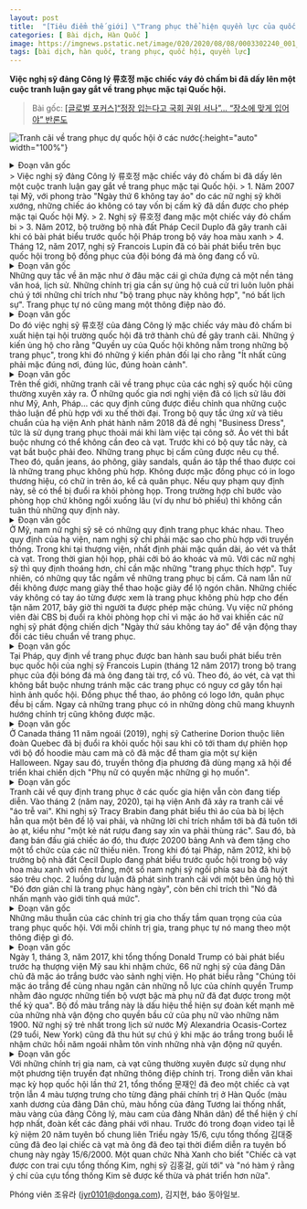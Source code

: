 ```yaml
---
layout: post
title:  "[Tiêu điểm thế giới] \"Trang phục thể hiện quyền lực của quốc hội\", \"Phải mặc đúng nơi đúng lúc\" ... Những ý kiến trái chiều"
categories: [ Bài dịch, Hàn Quốc ]
image: https://imgnews.pstatic.net/image/020/2020/08/08/0003302240_001_20200808050204298.jpg?type=w430
tags: [bài dịch, hàn quốc, trang phục, quốc hội, quyền lực]
---
```

**Việc nghị sỹ đảng Công lý 류호정 mặc chiếc váy đỏ chấm bi đã dấy lên một cuộc tranh luận gay gắt về trang phục mặc tại Quốc hội.**

> Bài gốc: [[글로벌 포커스]“정장 입는다고 국회 권위 서나”… “장소에 맞게 입어야” 반론도](https://n.news.naver.com/article/020/0003302240)

![Tranh cãi về trang phục dự quốc hội ở các nước](https://imgnews.pstatic.net/image/020/2020/08/08/0003302240_001_20200808050204298.jpg?type=w430){:height="auto" width="100%"}
<details>
  <summary>Đoạn văn gốc</summary>
  <p>정의당 류호정 의원의 빨간 도트 무늬 원피스를 계기로 국회 복장규정을 둘러싼 논쟁이 거세다.</p>
  <p>① 미국에서는 2017년 여성 의원들이 주도한 ‘민소매 금요일’ 운동을 계기로 금기시되던 민소매가 허용되기 시작했다. </p>
  <p>② 빨간 도트 무늬 원피스를 입고 등원한 류호정 의원. </p>
  <p>③ 2012년 푸른색 꽃무늬 원피스를 입고 의회 연설을 했다가 논란에 휩싸인 세실 뒤플로 프랑스 주택부 장관. </p>
  <p>④ 2017년 12월 자신이 응원하는 축구팀 유니폼을 입고 의회 연단에서 연설한 프랑수아 루핀 의원. 미 비영리단체 보트런리드 트위터·뉴시스·프랑스 공영방송 프랑세인포 유튜브·프랑스 LCP방송 트위터</p>
</details>
> Việc nghị sỹ đảng Công lý 류호정 mặc chiếc váy đỏ chấm bi đã dấy lên một cuộc tranh luận gay gắt về trang phục mặc tại Quốc hội.
> 1. Năm 2007 tại Mỹ, với phong trào "Ngày thứ 6 không tay áo" do các nữ nghị sỹ khởi xướng, những chiếc áo không có tay vốn bị cấm kỹ đã dần được cho phép mặc tại Quốc hội Mỹ.
> 2. Nghị sỹ 류호정 đang mặc một chiếc váy đỏ chấm bi
> 3. Năm 2012, bộ trưởng bộ nhà đất Pháp Cecil Duplo đã gây tranh cãi khi có bài phát biểu trước quốc hội Pháp trong bộ váy hoa màu xanh
> 4. Tháng 12, năm 2017, nghị sỹ Francois Lupin đã có bài phát biểu trên bục quốc hội trong bộ đồng phục của đội bóng đá mà ông đang cổ vũ.

<details>
  <summary>Đoạn văn gốc</summary>
  <p>어떤 장소에서 어떤 옷을 입어야 할지를 정한 ‘드레스 코드’에는 문화적·역사적 배경이 담겨 있다. 자칫하면 ‘부적절한 의상’ ‘무례하다’는 지적을 받게 되고, 유권자의 지지를 필요로 하는 정치인들로서는 항상 신경을 써야 한다. 복장 자체가 메시지가 되기도 한다.</p>
</details>
Những quy tắc về ăn mặc như ở đâu mặc cái gì chứa đựng cả một nền tảng văn hoá, lịch sử. Những chính trị gia cần sự ủng hộ cuả cử tri luôn luôn phải chú ý tới những chỉ trích như "bộ trang phục này không hợp", "nó bất lịch sự". Trang phục tự nó cũng mang một thông điệp nào đó.

<details>
  <summary>Đoạn văn gốc</summary>
  <p>그래서 정의당 류호정 의원(28)이 빨간 도트 무늬의 원피스를 입고 국회 본회의장에 등장한 일은 논쟁의 대상이 된다. “국회의 권위는 복장에서 나오지 않는다”며 지지하는 의견과 “최소한 TPO(시간·장소·상황)’는 지켜야 한다”는 반대 의견이 맞서고 있다. </p>
</details>
Do đó việc nghị sỹ 류호정 của đảng Công lý mặc chiếc váy màu đỏ chấm bi xuất hiện tại hội trường quốc hội đã trở thành chủ đề gây tranh cãi. Những ý kiến ủng hộ cho rằng "Quyền uy của Quốc hội không nằm trong những bộ trang phục", trong khi đó những ý kiến phản đối lại cho rằng "Ít nhất cũng phải mặc đúng nơi, đúng lúc, đúng hoàn cảnh". 

<details>
  <summary>Đoạn văn gốc</summary>
  <p>해외에서도 국회의원 복장 논란은 종종 벌어져 왔다. 의회주의 역사가 긴 영국 미국 프랑스 등에서는 토론을 거쳐 시대의 흐름을 반영해 규정이 정비돼 왔다. </p>
  <p>영국은 2018년 발간한 ‘하원 행동 및 예절규범’에서 ‘비즈니스 드레스’, 즉 회사에서 일하기 편한 복장을 권고하고 있다. 재킷은 필수지만 넥타이는 선택이다. 하지만 2017년 전까지는 넥타이가 필수였다. </p>
  <p>금지하는 복장은 보다 구체적이다. 청바지, 티셔츠, 샌들, 트레이닝복은 적절치 않은 복장에 포함됐다. 브랜드 로고나 문구가 들어간 옷과 군복을 포함한 제복도 입어선 안 된다. 복장 규정을 어기면 회의실에서 퇴장당할 수 있다. 투표만 하는 등 회의실에 들어가되 자리에 앉지 않는 경우에는 복장 규정을 지키지 않아도 된다. </p>
</details>
Trên thế giới, những tranh cãi về trang phục của các nghị sỹ quốc hội cũng thường xuyên xảy ra. Ở những quốc gia nơi nghị viện đã có lịch sử lâu đời như Mỹ, Anh, Pháp... các quy định cũng được điều chỉnh qua những cuộc thảo luận để phù hợp với xu thế thời đại.
Trong bộ quy tắc ứng xử và tiêu chuẩn của hạ viện Anh phát hành năm 2018 đã đề nghị "Business Dress", tức là sử dụng trang phục thoải mái khi làm việc tại công sở. Áo vét thì bắt buộc nhưng có thể không cần đeo cà vạt. Trước khi có bộ quy tắc này, cà vạt bắt buộc phải đeo.
Những trang phục bị cấm cũng được nêu cụ thể. Theo đó, quần jeans, áo phông, giày sandals, quần áo tập thể thao được coi là những trang phục không phù hợp. Không được mặc đồng phục có in logo thương hiệu, có chữ in trên áo, kể cả quân phục. Nếu quy phạm quy định này, sẽ có thể bị đuổi ra khỏi phòng họp. Trong trường hợp chỉ bước vào phòng họp chứ không ngồi xuống lâu (ví dụ như bỏ phiếu) thì không cần tuân thủ những quy định này.

<details>
  <summary>Đoạn văn gốc</summary>
  <p>미국은 남녀 의원에 대한 복장 규정을 각각 따로 두고 있다. 하원 본회의 규정에 따르면 남성 의원은 ‘전통적으로 적절하다고 판단되는’ 차림을 해야 한다. 상원에서 바지를 입을 때는 반드시 재킷을 착용해야 하고 넥타이도 필수다. 의회가 열리는 동안 코트와 모자는 벗어둬야 한다. 반면 여성 의원은 ‘적절한 복장’이라고만 규정돼 있어 허용되는 범위가 넓다. </p>
  <p>금지 복장은 암묵적 규칙으로 존재한다. 남녀 모두 운동화나 발가락이 보이는 신발은 신지 않는다. 민소매 원피스는 2017년까지 부적절한 복장으로 통했지만 지금은 허용된다. CBS 여기자가 어깨를 드러난 옷을 입었다는 이유로 회의장에서 쫓겨나자 여성 의원들이 ‘민소매 금요일’ 운동을 벌이면서 기준이 바뀌었다.</p>
</details>
Ở Mỹ, nam nữ nghị sỹ sẽ có những quy định trang phục khác nhau. Theo quy định của hạ viện, nam nghị sỹ chỉ phải mặc sao cho phù hợp với truyền thống. Trong khi tại thượng viện, nhất định phải mặc quần dài, áo vét và thắt cà vạt. Trong thời gian hội họp, phải cởi bỏ áo khoác và mũ. Với các nữ nghị sỹ thì quy định thoáng hơn, chỉ cần mặc những "trang phục thích hợp".
Tuy nhiên, có những quy tắc ngầm về những trang phục bị cấm. Cả nam lẫn nữ đềi không được mang giày thể thao hoặc giày để lộ ngón chân. Những chiếc váy không có tay áo từng được xem là trang phục không phù hợp cho đến tận năm 2017, bây giờ thì người ta được phép mặc chúng. Vụ việc nữ phóng viên đài CBS bị đuổi ra khỏi phòng họp chỉ vì mặc áo hở vai khiến các nữ nghị sỹ phát động chiến dịch "Ngày thứ sáu không tay áo" để vận động thay đổi các tiêu chuẩn về trang phục.

<details>
  <summary>Đoạn văn gốc</summary>
  <p>프랑스에서는 2017년 12월 프랑수아 루핀 의원이 자신이 응원하는 축구팀 유니폼을 입고 의회 연단에서 연설한 이후 복장 규정이 생겼다. 이 규정에 따르면 재킷과 넥타이는 착용하지 않아도 되지만 국회 품위를 훼손하는 차림은 지양해야 한다. 스포츠 유니폼, 로고가 크게 들어간 티셔츠, 군복을 포함한 제복 등이 금지됐다. 정치적 의도가 있는 문구가 쓰인 옷도 입을 수 없다.</p>
</details>
Tại Pháp, quy định về trang phục được ban hành sau buổi phát biểu trên bục quốc hội của nghị sỹ Francois Lupin (tháng 12 năm 2017) trong bộ trang phục của đội bóng đá mà ông đang tài trợ, cổ vũ. Theo đó, áo vét, cà vạt thì không bắt buộc nhưng tránh mặc các trang phục có nguy cơ gây tổn hại hình ảnh quốc hội. Đồng phục thể thao, áo phông có logo lớn, quân phục đều bị cấm. Ngay cả những trang phục có in những dòng chũ mang khuynh hướng chính trị cũng không được mặc.

<details>
  <summary>Đoạn văn gốc</summary>
  <p>캐나다에선 지난해 11월 퀘벡 연대 소속 캐서린 도리온 의원이 핼러윈 행사 때 입었던 주황색 후드티 차림으로 등원했다가 쫓기듯 의회를 떠났다. 이후 캐나다 소셜미디어네트워크(SNS)상에서는 “여성은 원하는 옷을 입을 권리가 있다”는 캠페인이 전개됐다고 현지 언론은 전했다.</p>
</details>
Ở Canada tháng 11 năm ngoái (2019), nghị sỹ Catherine Dorion thuộc liên đoàn Quebec đã bị đuổi ra khỏi quốc hội sau khi cô tới tham dự phiên họp với bộ đồ hoodie màu cam mà cô đã mặc để tham gia một sự kiện Halloween. Ngay sau đó, truyền thông địa phương đã dùng mạng xã hội để triển khai chiến dịch "Phụ nữ có quyền mặc những gì họ muốn".

<details>
  <summary>Đoạn văn gốc</summary>
  <p>프각국의 복장 규정에 대한 논란은 지금도 이어지고 있다. 2월 영국 하원에서는 ‘오프 숄더 원피스’ 논쟁이 벌어졌다. 트레이시 브라빈 의원이 발언하는 도중 원피스가 한쪽으로 기울면서 오른쪽 어깨가 훤히 드러나자 “술에 취해 바퀴 달린 쓰레기통에 부딪힌 주정뱅이” 등의 비판이 쏟아졌다. 브라빈 의원은 문제의 원피스를 경매에 부쳤고, 수익금 2만200파운드 전액은 여성 청소년을 위한 단체에 기부했다.</p>
  <p>프랑스에서는 2012년 세실 뒤플로 주택부 장관이 흰색 바탕의 푸른색 꽃무늬 원피스를 입고 국회 연설을 하자 일부 남성 의원들은 뒤플로 장관을 향해 휘파람을 불면서 희롱했다. 그의 옷차림을 두고 “단순히 일상에서 입는 옷이었을 뿐”이라는 옹호와 “성별을 지나치게 강조한 복장”이라는 비판이 팽팽히 맞섰다.</p>
</details>
Tranh cãi về quy định trang phục ở các quốc gia hiện vẫn còn đang tiếp diễn. Vào tháng 2 (năm nay, 2020), tại hạ viện Anh đã xảy ra tranh cãi về "áo trễ vai". Khi nghị sỹ Tracy Brabin đang phát biểu thì áo của bà bị lệch hẳn qua một bên để lộ vai phải, và những lời chỉ trích nhắm tới bà đã tuôn tới ào ạt, kiểu như "một kẻ nát rượu đang say xỉn va phải thùng rác". Sau đó, bà đang bán đấu giá chiếc áo đó, thu được 20200 bảng Anh và đem tặng cho một tổ chức của các nữ thiếu niên.
Trong khi đó tại Pháp, năm 2012, khi bộ trưởng bộ nhà đất Cecil Duplo đang phát biểu trước quốc hội trong bộ váy hoa màu xanh với nền trắng, một số nam nghị sỹ ngồi phía sau bà đã huýt sáo trêu chọc. 2 luồng dư luận đã phát sinh tranh cãi với một bên ủng hộ thì "Đó đơn giản chỉ là trang phục hàng ngày", còn bên chỉ trích thì "Nó đã nhấn mạnh vào giới tính quá mức".

<details>
  <summary>Đoạn văn gốc</summary>
  <p>국회 복장에 대한 갑론을박은 정치인의 복장이 지닌 중요성을 보여준다. 정치인에게 복장은 그 자체로 메시지다.</p>
</details>
Những mâu thuẫn của các chính trị gia cho thấy tầm quan trọng của của trang phục quốc hội. Với mỗi chính trị gia, trang phục tự nó mang theo một thông điệp gì đó.

<details>
  <summary>Đoạn văn gốc</summary>
  <p>2017년 3월 1일(현지 시간) 도널드 트럼프 미국 대통령이 취임 후 첫 의회연설을 할 때 민주당 소속 여성 의원 66명이 흰옷을 맞춰 입고 본회의장에 들어섰다. 이들은 성명에서 “지난 한 세기 동안 여성이 이뤄온 놀라운 진전을 되돌리려는 트럼프 행정부의 시도를 막기 위해 힘을 모으자는 뜻에서 흰옷을 입었다”고 밝혔다. 1900년대 초 여성참정권 운동가들이 항의의 표시로 입었던 흰옷으로 연대의식을 강조한 것이다. 미국 역사상 최연소 여성 하원의원인 알렉산드리아 오카시오코르테스(29·뉴욕)도 지난해 초 여성운동가 선후배를 기리는 의미로 흰옷을 입고 취임식에 등장해 눈길을 끌었다.</p>
</details>
Ngày 1, tháng 3, năm 2017, khi tổng thống Donald Trump có bài phát biểu trước hạ thượng viện Mỹ sau khi nhậm chức, 66 nữ nghị sỹ của đảng Dân chủ đã mặc áo trắng bước vào sảnh nghị viện. Họ phát biểu rằng "Chúng tôi mặc áo trắng để cùng nhau ngăn cản những nỗ lực của chính quyền Trump nhằm đảo ngược những tiến bộ vượt bậc mà phụ nữ đã đạt được trong một thế kỷ qua". Bộ đồ màu trắng này là dấu hiệu thể hiện sự đoàn kết mạnh mẽ của những nhà vận động cho quyền bầu cử của phụ nữ vào những năm 1900. Nữ nghị sỹ trẻ nhất trong lịch sử nước Mỹ Alexandria Ocasis-Cortez (29 tuổi, New York) cũng đã thu hút sự chú ý khi mặc áo trắng trong buổi lễ nhậm chức hồi năm ngoái nhằm tôn vinh những nhà vận động nữ quyền.

<details>
  <summary>Đoạn văn gốc</summary>
  <p>남성 정치인은 넥타이를 정치적 메시지 발신의 수단으로 자주 활용한다. 문재인 대통령은 지난달 16일 21대 국회 개원연설에서 네 가지 색깔이 섞인 넥타이를 맸다. 더불어민주당의 파란색, 미래통합당의 분홍색, 정의당의 노란색, 국민의당의 주황색 등 각 당의 상징색이 섞인 넥타이를 통해 협치 의지를 담은 것이다. </p>
  <p>앞서 6·15 남북 공동선언 20주년 기념식 영상 메시지에서는 2000년 6·15선언 당시 김대중 전 대통령이 맸던 넥타이를 착용했다. 청와대 관계자는 “김 전 대통령의 아들인 김홍걸 의원으로부터 넥타이를 전달받았다”며 “김 전 대통령의 의지를 계승해 발전시키겠다는 뜻을 담았다”고 말했다.</p>
</details>
Với những chính trị gia nam, cà vạt cũng thường xuyên được sử dụng như một phương tiện truyền đạt những thông điệp chính trị. Trong diễn văn khai mạc kỳ họp quốc hội lần thứ 21, tổng thống 문재인 đã đeo một chiếc cà vạt trộn lẫn 4 màu tượng trưng cho từng đảng phái chính trị ở Hàn Quốc (màu xanh dương của đảng Dân chủ, màu hồng của đảng Tương lai thống nhất, màu vàng của đảng Công lý, màu cam của đảng Nhân dân) để thể hiện ý chí hợp nhất, đoàn kết các đảng phái với nhau.
Trước đó trong đoạn video tại lễ kỷ niệm 20 năm tuyên bố chung liên Triều ngày 15/6, cựu tổng thống 김대중 cũng đã đeo lại chiếc cà vạt mà ông đã đeo tại thời điểm diễn ra tuyên bố chung này ngày 15/6/2000. Một quan chức Nhà Xanh cho biết "Chiếc cà vạt được con trai cựu tổng thống Kim, nghị sỹ 김홍걸, gửi tới" và "nó hàm ý rằng ý chí của cựu tổng thống Kim sẽ được kế thừa và phát triển hơn nữa".

Phóng viên 조유라 (jyr0101@donga.com), 김지현, báo 동아일보. 